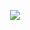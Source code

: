 <p align=center>
  <img src="https://github-profile-trophy.vercel.app/?username=treeot&theme=onedark"/>
</p>
